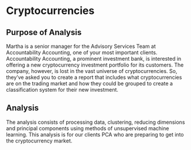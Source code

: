 # Cryptocurrencies

## Purpose of Analysis

Martha is a senior manager for the Advisory Services Team at Accountability Accounting, one of your most important clients. Accountability Accounting, a prominent investment bank, is interested in offering a new cryptocurrency investment portfolio for its customers. The company, however, is lost in the vast universe of cryptocurrencies. So, they’ve asked you to create a report that includes what cryptocurrencies are on the trading market and how they could be grouped to create a classification system for their new investment.

## Analysis

The analysis consists of processing data, clustering, reducing dimensions and principal components using methods of unsupervised machine learning. This analysis is for our clients PCA who are preparing to get into the cryptocurrency market. 

